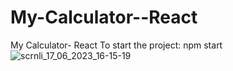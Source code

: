 # My-Calculator--React
My Calculator- React
To start the project:
npm start
![scrnli_17_06_2023_16-15-19](https://github.com/bahaseline/My-Calculator--React/assets/117291953/fee6fc34-59fc-4228-9e60-3fe4bcbb5253)
